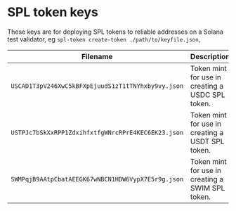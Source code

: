 # SPL token keys

These keys are for deploying SPL tokens to reliable addresses on a Solana test validator, eg `spl-token create-token ./path/to/keyfile.json`,

| Filename                                           | Description                                      |
| -------------------------------------------------- | ------------------------------------------------ |
| `USCAD1T3pV246XwC5kBFXpEjuudS1zT1tTNYhxby9vy.json` | Token mint for use in creating a USDC SPL token. |
| `USTPJc7bSkXxRPP1ZdxihfxtfgWNrcRPrE4KEC6EK23.json` | Token mint for use in creating a USDT SPL token. |
| `SWMPqjB9AAtpCbatAEEGK67wNBCN1HDW6VypX7E5r9g.json` | Token mint for use in creating a SWIM SPL token. |

